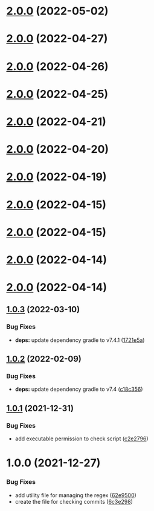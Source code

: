# [2.0.0](https://github.com/nicolasfara/conventional-commits/compare/1.0.3...2.0.0) (2022-05-02)

# [2.0.0](https://github.com/nicolasfara/conventional-commits/compare/1.0.3...2.0.0) (2022-04-27)

# [2.0.0](https://github.com/nicolasfara/conventional-commits/compare/1.0.3...2.0.0) (2022-04-26)

# [2.0.0](https://github.com/nicolasfara/conventional-commits/compare/1.0.3...2.0.0) (2022-04-25)

# [2.0.0](https://github.com/nicolasfara/conventional-commits/compare/1.0.3...2.0.0) (2022-04-21)

# [2.0.0](https://github.com/nicolasfara/conventional-commits/compare/1.0.3...2.0.0) (2022-04-20)

# [2.0.0](https://github.com/nicolasfara/conventional-commits/compare/1.0.3...2.0.0) (2022-04-19)

# [2.0.0](https://github.com/nicolasfara/conventional-commits/compare/1.0.3...2.0.0) (2022-04-15)

# [2.0.0](https://github.com/nicolasfara/conventional-commits/compare/1.0.3...2.0.0) (2022-04-15)

# [2.0.0](https://github.com/nicolasfara/conventional-commits/compare/1.0.3...2.0.0) (2022-04-14)

# [2.0.0](https://github.com/nicolasfara/conventional-commits/compare/1.0.3...2.0.0) (2022-04-14)

## [1.0.3](https://github.com/nicolasfara/conventional-commits/compare/1.0.2...1.0.3) (2022-03-10)


### Bug Fixes

* **deps:** update dependency gradle to v7.4.1 ([1721e5a](https://github.com/nicolasfara/conventional-commits/commit/1721e5a8bd54765859c0a696e46a4583050b6a67))

## [1.0.2](https://github.com/nicolasfara/conventional-commits/compare/1.0.1...1.0.2) (2022-02-09)


### Bug Fixes

* **deps:** update dependency gradle to v7.4 ([c18c356](https://github.com/nicolasfara/conventional-commits/commit/c18c35648420ad00c7650ee53486ada13fee1335))

## [1.0.1](https://github.com/nicolasfara/conventional-commits/compare/1.0.0...1.0.1) (2021-12-31)


### Bug Fixes

* add executable permission to check script ([c2e2796](https://github.com/nicolasfara/conventional-commits/commit/c2e279628e389d4c06ced6d55721c9d5ba535336))

# 1.0.0 (2021-12-27)


### Bug Fixes

* add utility file for managing the regex ([62e9500](https://github.com/nicolasfara/conventional-commits/commit/62e9500057c5114d1a6fd3ed2383011bf0aa38f4))
* create the file for checking commits ([6c3e298](https://github.com/nicolasfara/conventional-commits/commit/6c3e2984ded9e890ed7413eb9039db97b6579be9))
